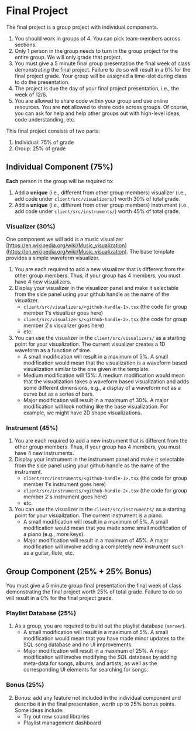 # Final Project

The final project is a group project with individual components.
1. You should work in groups of 4. You can pick team-members across sections. 
2. Only 1 person in the group needs to turn in the group project for the entire group. We will only grade that project.
3. You must give a 5 minute final group presentation the final week of class demonstrating the final project. Failure to do so will result in a 0% for the final project grade. Your group will be assigned a time-slot during class to do the presentation.
4. The project is due the day of your final project presentation, i.e., the week of 12/6.
5. You are allowed to share code within your group and use online resources. You are **not** allowed to share code across groups. Of course, you can ask for help and help other groups out with high-level ideas, code understanding, etc.


This final project consists of two parts:
1. Individual: 75% of grade
2. Group: 25% of grade


## Individual Component (75%)

**Each** person in the group will be required to:
1. Add a **unique** (i.e., different from other group members) visualizer (i.e., add code under `client/src/visualizers/`) worth 30% of total grade.
2. Add a **unique** (i.e., different from other group members) instrument (i.e., add code under `client/src/instruments/`) worth 45% of total grade.


### Visualizer (30%)

One component we will add is a music visualizer [https://en.wikipedia.org/wiki/Music_visualization](https://en.wikipedia.org/wiki/Music_visualization). The base template provides a simple waveform visualizer.

1. You are each required to add a new visualizer that is different from the other group members. Thus, if your group has 4 members, you must have 4 new visualizers.
2. Display your visualizer in the visualizer panel and make it selectable from the side panel using your github handle as the name of the visualizer.
    * `client/src/visualizers/<github-handle-1>.tsx` (the code for group member 1's visualizer goes here)
    * `client/src/visualizers/<github-handle-2>.tsx` (the code for group member 2's visualizer goes here)
    * etc.
3. You can use the visualizer in the `client/src/visualizers/` as a starting point for your visualization. The current visualizer creates a 1D waveform as a function of time.
    * A small modification will result in a maximum of 5%. A small modification would mean that the visualization is a waveform based visualization similar to the one given in the template.
    * Medium modification will 15%: A medium modification would mean that the visualization takes a waveform based visualization and adds some different dimensions, e.g., a display of a waveform not as a curve but as a series of bars.
    * Major modification will result in a maximum of 30%. A major modification will look nothing like the base visualization. For example, we might have 2D shape visualizations.


### Instrument (45%)

1. You are each required to add a new instrument that is different from the other group members. Thus, if your group has 4 members, you must have 4 new instruments.
2. Display your instrument in the instrument panel and make it selectable from the side panel using your github handle as the name of the instrument.
    * `client/src/instruments/<github-handle-1>.tsx` (the code for group member 1's instrument goes here)
    * `client/src/instruments/<github-handle-2>.tsx` (the code for group member 2's instrument goes here)
    * etc.
3. You can use the visualizer in the `client/src/instruments/` as a starting point for your visualization. The current instrument is a piano.
    * A small modification will result in a maximum of 5%. A small modification would mean that you made some small modification of a piano (e.g., more keys).
    * Major modification will result in a maximum of 45%. A major modification will involve adding a completely new instrument such as a guitar, flute, etc.


## Group Component (25% + 25% Bonus)

You must give a 5 minute group final presentation the final week of class demonstrating the final project worth 25% of total grade. Failure to do so will result in a 0% for the final project grade.

### Playlist Database (25%)

1. As a group, you are required to build out the playlist database (`server`).
    * A small modification will result in a maximum of 5%. A small modification would mean that you have made minor updates to the SQL song database and no UI improvements.
    * Major modification will result in a maximum of 25%. A major modification will involve modifying the SQL database by adding meta-data for songs, albums, and artists, as well as the corresponding UI elements for searching for songs.



### Bonus (25%)

2. Bonus: add any feature not included in the individual component and describe it in the final presentation, worth up to 25% bonus points. Some ideas include:
    * Try out new sound libraries
    * Playlist management dashboard
